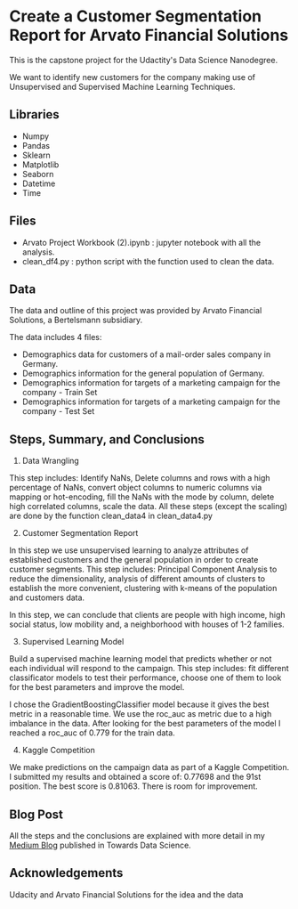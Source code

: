 # Create a Customer Segmentation Report for Arvato Financial Solutions

This is the capstone project for the Udactity's Data Science Nanodegree. 

We want to identify new customers for the company making use of Unsupervised and Supervised Machine Learning Techniques.

## Libraries
- Numpy
- Pandas
- Sklearn
- Matplotlib
- Seaborn
- Datetime
- Time

## Files
- Arvato Project Workbook (2).ipynb : jupyter notebook with all the analysis.
- clean_df4.py : python script with the function used to clean the data.

## Data

The data and outline of this project was provided by Arvato Financial Solutions, a Bertelsmann subsidiary.

The data includes 4 files:

- Demographics data for customers of a mail-order sales company in Germany.
- Demographics information for the general population of Germany.
- Demographics information for targets of a marketing campaign for the company - Train Set
- Demographics information for targets of a marketing campaign for the company - Test Set

## Steps, Summary, and Conclusions

1. Data Wrangling

This step includes: Identify NaNs, Delete columns and rows with a high percentage of NaNs, convert object columns to numeric
columns via mapping or hot-encoding, fill the NaNs with the mode by column, delete high correlated columns, scale the data. 
All these steps (except the scaling) are done by the function clean_data4 in clean_data4.py

2. Customer Segmentation Report

In this step we use unsupervised learning to analyze attributes of established customers and the general population in order 
to create customer segments. This step includes: Principal Component Analysis to reduce the dimensionality, analysis of 
different amounts of clusters to establish the more convenient, clustering with k-means of the population and customers data. 

In this step, we can conclude that clients are people with high income, high social status, low mobility and, a neighborhood 
with houses of 1-2 families.

3. Supervised Learning Model

Build a supervised machine learning model that predicts whether or not each individual will respond to the campaign. This 
step includes: fit different classificator models to test their performance, choose one of them to look for the best 
parameters and improve the model. 

I chose the GradientBoostingClassifier model because it gives the best metric in a reasonable time. We use the roc_auc as 
metric due to a high imbalance in the data. After looking for the best parameters of the model I reached a roc_auc of 0.779
for the train data.


4. Kaggle Competition

We make predictions on the campaign data as part of a Kaggle Competition. I submitted my results and obtained a score of:
0.77698 and the 91st position. The best score is 0.81063. There is room for improvement.

## Blog Post

All the steps and the conclusions are explained with more detail in my [Medium Blog](https://medium.com/@caro.negrelli/supervised-and-unsupervised-learning-to-identify-customers-568cfa0badea?sk=6e5957a7cd710c3970972c4f92ff5e9d) published in Towards Data Science.



## Acknowledgements
Udacity and Arvato Financial Solutions for the idea and the data













